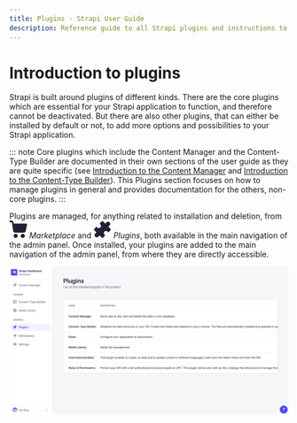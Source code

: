 ```yaml
---
title: Plugins - Strapi User Guide
description: Reference guide to all Strapi plugins and instructions to use these plugins.
---
```


# Introduction to plugins

Strapi is built around plugins of different kinds. There are the core plugins which are essential for your Strapi application to function, and therefore cannot be deactivated. But there are also other plugins, that can either be installed by default or not, to add more options and possibilities to your Strapi application.

::: note
Core plugins which include the Content Manager and the Content-Type Builder are documented in their own sections of the user guide as they are quite specific (see [Introduction to the Content Manager](../content-manager/introduction-to-content-manager.md) and [Introduction to the Content-Type Builder](../content-types-builder/introduction-to-content-types-builder.md)). This Plugins section focuses on how to manage plugins in general and provides documentation for the others, non-core plugins.
:::

Plugins are managed, for anything related to installation and deletion, from ![Marketplace icon](../assets/icons/marketplace.svg) _Marketplace_ and ![Plugins icon](../assets/icons/plugins.svg) _Plugins_, both available in the main navigation of the admin panel. Once installed, your plugins are added to the main navigation of the admin panel, from where they are directly accessible.

![Plugins settings](../assets/plugins/plugins-settings.png)
